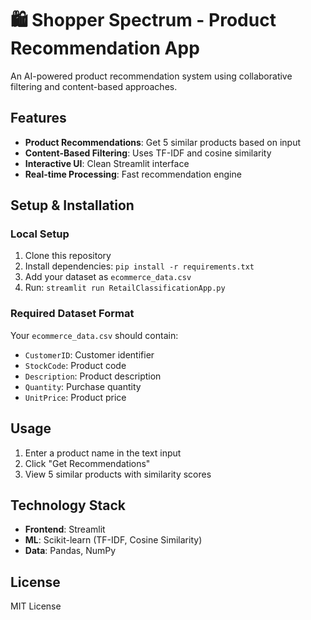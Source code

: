 # 🛍️ Shopper Spectrum - Product Recommendation App

An AI-powered product recommendation system using collaborative filtering and content-based approaches.

## Features
- **Product Recommendations**: Get 5 similar products based on input
- **Content-Based Filtering**: Uses TF-IDF and cosine similarity
- **Interactive UI**: Clean Streamlit interface
- **Real-time Processing**: Fast recommendation engine

## Setup & Installation

### Local Setup
1. Clone this repository
2. Install dependencies: `pip install -r requirements.txt`
3. Add your dataset as `ecommerce_data.csv`
4. Run: `streamlit run RetailClassificationApp.py`

### Required Dataset Format
Your `ecommerce_data.csv` should contain:
- `CustomerID`: Customer identifier
- `StockCode`: Product code
- `Description`: Product description
- `Quantity`: Purchase quantity
- `UnitPrice`: Product price

## Usage
1. Enter a product name in the text input
2. Click "Get Recommendations"
3. View 5 similar products with similarity scores

## Technology Stack
- **Frontend**: Streamlit
- **ML**: Scikit-learn (TF-IDF, Cosine Similarity)
- **Data**: Pandas, NumPy

## License
MIT License
